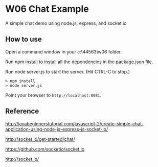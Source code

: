 # W06 Chat Example

A simple chat demo using node.js, express, and socket.io

## How to use

Open a command window in your c:\44563\w06 folder.

Run npm install to install all the dependencies in the package.json file.

Run node server.js to start the server.  (Hit CTRL-C to stop.)

```
> npm install
> node server.js
```

Point your browser to `http://localhost:8081`.

## Reference

http://javabeginnerstutorial.com/javascript-2/create-simple-chat-application-using-node-js-express-js-socket-io/

http://socket.io/get-started/chat/

https://github.com/socketio/socket.io

http://socket.io/

